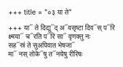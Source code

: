 +++
title = "०३ या ते"

+++
या᳓ ते दिद्यु᳓द् अ᳓वसृष्टा दिव᳓स् प᳓रि  
क्ष्मया᳓ च᳓रति प᳓रि सा᳓ वृणक्तु नः  
सह᳓स्रं ते सुअपिवात भेषजा᳓  
मा᳓ नस् तोके᳓षु त᳓नयेषु रीरिषः